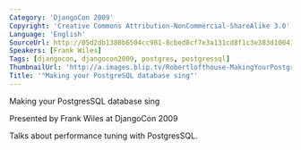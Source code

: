 ```yaml
---
Category: 'DjangoCon 2009'
Copyright: 'Creative Commons Attribution-NonCommercial-ShareAlike 3.0'
Language: 'English'
SourceUrl: http://05d2db1380b6504cc981-8cbed8cf7e3a131cd8f1c3e383d10041.r93.cf2.rackcdn.com/djangocon-2009/16_making-your-postgresql-database-sing.ogv
Speakers: [Frank Wiles]
Tags: [djangocon, djangocon2009, postgres, postgressql]
ThumbnailUrl: 'http://a.images.blip.tv/Robertlofthouse-MakingYourPostgreSQLDatabaseSing988.png'
Title: '"Making your PostgreSQL database sing"'
---
```

Making your PostgresSQL database sing

  
Presented by Frank Wiles at DjangoCon 2009

  
Talks about performance tuning with PostgresSQL.


